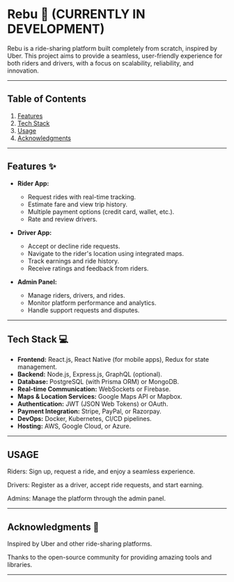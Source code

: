 # Rebu 🚗   (CURRENTLY IN DEVELOPMENT)

Rebu is a ride-sharing platform built completely from scratch, inspired by Uber. This project aims to provide a seamless, user-friendly experience for both riders and drivers, with a focus on scalability, reliability, and innovation.

---

## Table of Contents
1. [Features](#features)
2. [Tech Stack](#tech-stack)
4. [Usage](#usage)
5. [Acknowledgments](#acknowledgments)

---

## Features ✨

- **Rider App:**
  - Request rides with real-time tracking.
  - Estimate fare and view trip history.
  - Multiple payment options (credit card, wallet, etc.).
  - Rate and review drivers.

- **Driver App:**
  - Accept or decline ride requests.
  - Navigate to the rider's location using integrated maps.
  - Track earnings and ride history.
  - Receive ratings and feedback from riders.

- **Admin Panel:**
  - Manage riders, drivers, and rides.
  - Monitor platform performance and analytics.
  - Handle support requests and disputes.

---

## Tech Stack 💻

- **Frontend:** React.js, React Native (for mobile apps), Redux for state management.
- **Backend:** Node.js, Express.js, GraphQL (optional).
- **Database:** PostgreSQL (with Prisma ORM) or MongoDB.
- **Real-time Communication:** WebSockets or Firebase.
- **Maps & Location Services:** Google Maps API or Mapbox.
- **Authentication:** JWT (JSON Web Tokens) or OAuth.
- **Payment Integration:** Stripe, PayPal, or Razorpay.
- **DevOps:** Docker, Kubernetes, CI/CD pipelines.
- **Hosting:** AWS, Google Cloud, or Azure.
  
---
##   USAGE

Riders: Sign up, request a ride, and enjoy a seamless experience.

Drivers: Register as a driver, accept ride requests, and start earning.

Admins: Manage the platform through the admin panel.

---
## Acknowledgments 🙏
Inspired by Uber and other ride-sharing platforms.

Thanks to the open-source community for providing amazing tools and libraries.


---
